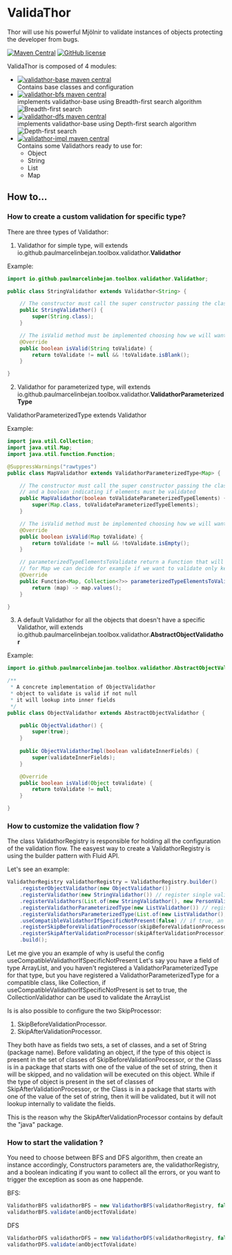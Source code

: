 # ValidaThor
Thor will use his powerful Mjölnir to validate instances of objects protecting the developer from bugs.

[![Maven Central](https://img.shields.io/maven-central/v/io.github.paulmarcelinbejan.toolbox/validathor.svg)](https://central.sonatype.com/artifact/io.github.paulmarcelinbejan.toolbox/validathor)
[![GitHub license](https://img.shields.io/github/license/Naereen/StrapDown.js.svg)](https://github.com/paulmarcelinbejan/ValidaThor/blob/develop/V3/LICENSE)

ValidaThor is composed of 4 modules:
- [![validathor-base maven central](https://img.shields.io/maven-central/v/io.github.paulmarcelinbejan.toolbox/validathor-base?style=for-the-badge&label=validathor-base)](https://central.sonatype.com/artifact/io.github.paulmarcelinbejan.toolbox/validathor-base)<br>
  Contains base classes and configuration
- [![validathor-bfs maven central](https://img.shields.io/maven-central/v/io.github.paulmarcelinbejan.toolbox/validathor-bfs?style=for-the-badge&label=validathor-bfs)](https://central.sonatype.com/artifact/io.github.paulmarcelinbejan.toolbox/validathor-bfs)<br>
  implements validathor-base using Breadth-first search algorithm<br>
  ![Breadth-first search](https://raw.githubusercontent.com/paulmarcelinbejan/ValidaThor/develop/V3/resources/BFS.png)<br>
- [![validathor-dfs maven central](https://img.shields.io/maven-central/v/io.github.paulmarcelinbejan.toolbox/validathor-dfs?style=for-the-badge&label=validathor-dfs)](https://central.sonatype.com/artifact/io.github.paulmarcelinbejan.toolbox/validathor-dfs)<br>
  implements validathor-base using Depth-first search algorithm<br>
  ![Depth-first search](https://raw.githubusercontent.com/paulmarcelinbejan/ValidaThor/develop/V3/resources/DFS.png)<br>
- [![validathor-impl maven central](https://img.shields.io/maven-central/v/io.github.paulmarcelinbejan.toolbox/validathor-impl?style=for-the-badge&label=validathor-impl)](https://central.sonatype.com/artifact/io.github.paulmarcelinbejan.toolbox/validathor-impl)<br>
  Contains some Validathors ready to use for: <br>
  - Object
  - String
  - List
  - Map

## How to...

### How to create a custom validation for specific type?

There are three types of Validathor:

1. Validathor for simple type, will extends io.github.paulmarcelinbejan.toolbox.validathor.<b>Validathor</b>

Example:
```java
import io.github.paulmarcelinbejan.toolbox.validathor.Validathor;

public class StringValidathor extends Validathor<String> {

	// The constructor must call the super constructor passing the class of the type we want to validate
	public StringValidathor() {
		super(String.class);
	}

	// The isValid method must be implemented choosing how we will want to validate that type of object.
	@Override
	public boolean isValid(String toValidate) {
		return toValidate != null && !toValidate.isBlank();
	}

}
```

2. Validathor for parameterized type, will extends io.github.paulmarcelinbejan.toolbox.validathor.<b>ValidathorParameterizedType</b>

ValidathorParameterizedType extends Validathor

Example:
```java
import java.util.Collection;
import java.util.Map;
import java.util.function.Function;

@SuppressWarnings("rawtypes")
public class MapValidathor extends ValidathorParameterizedType<Map> {

	// The constructor must call the super constructor passing the class of the type we want to validate 
	// and a boolean indicating if elements must be validated
	public MapValidathor(boolean toValidateParameterizedTypeElements) {
		super(Map.class, toValidateParameterizedTypeElements);
	}

	// The isValid method must be implemented choosing how we will want to validate that type of object.
	@Override
	public boolean isValid(Map toValidate) {
		return toValidate != null && !toValidate.isEmpty();
	}

	// parameterizedTypeElementsToValidate return a Function that will return a Collection of elements to be validated
	// for Map we can decide for example if we want to validate only keys, only values, or both.
	@Override
	public Function<Map, Collection<?>> parameterizedTypeElementsToValidate() {
		return (map) -> map.values();
	}

}
```

3. A default Validathor for all the objects that doesn't have a specific Validathor, will extends io.github.paulmarcelinbejan.toolbox.validathor.<b>AbstractObjectValidathor</b>

Example:
```java
import io.github.paulmarcelinbejan.toolbox.validathor.AbstractObjectValidathor;

/**
 * A concrete implementation of ObjectValidathor
 * object to validate is valid if not null
 * it will lookup into inner fields
 */
public class ObjectValidathor extends AbstractObjectValidathor {

	public ObjectValidathor() {
		super(true);
	}
	
	public ObjectValidathorImpl(boolean validateInnerFields) {
		super(validateInnerFields);
	}

	@Override
	public boolean isValid(Object toValidate) {
		return toValidate != null;
	}

}
```

### How to customize the validation flow ?

The class ValidathorRegistry is responsible for holding all the configuration of the validation flow.
The easyest way to create a ValidathorRegistry is using the builder pattern with Fluid API.

Let's see an example:

```java
ValidathorRegistry validathorRegistry = ValidathorRegistry.builder()
	.registerObjectValidathor(new ObjectValidathor())
	.registerValidathor(new StringValidathor()) // register single validathor, it can be called multiple times
	.registerValidathors(List.of(new StringValidathor(), new PersonValidathor())) // register multiple validathors 
	.registerValidathorParameterizedType(new ListValidathor()) // register single validathor parameterized type, it can be called multiple times
	.registerValidathorsParameterizedType(List.of(new ListValidathor(), new MapValidathor())) // register multiple validathors of parameterized type
	.useCompatibleValidathorIfSpecificNotPresent(false) // if true, an object can be validated by a compatible Validathor if the specific is not registered.
	.registerSkipBeforeValidationProcessor(skipBeforeValidationProcessor)
	.registerSkipAfterValidationProcessor(skipAfterValidationProcessor)
	.build();
```

Let me give you an example of why is useful the config useCompatibleValidathorIfSpecificNotPresent
Let's say you have a field of type ArrayList, and you haven't registered a ValidathorParameterizedType for that type, but you have registered a ValidathorParameterizedType for a compatible class, like Collection, if useCompatibleValidathorIfSpecificNotPresent is set to true, the CollectionValidathor can be used to validate the ArrayList


Is is also possible to configure the two SkipProcessor:

1. SkipBeforeValidationProcessor.
2. SkipAfterValidationProcessor.

They both have as fields two sets, a set of classes, and a set of String (package name).
Before validating an object, if the type of this object is present in the set of classes of SkipBeforeValidationProcessor, or the Class is in a package that starts with one of the value of the set of string, then it will be skipped, and no validation will be executed on this object.
While if the type of object is present in the set of classes of SkipAfterValidationProcessor, or the Class is in a package that starts with one of the value of the set of string, then it will be validated, but it will not lookup internally to validate the fields.

This is the reason why the SkipAfterValidationProcessor contains by default the "java" package.


### How to start the validation ?

You need to choose between BFS and DFS algorithm, then create an instance accordingly,
Constructors parameters are, the validathorRegistry, and a boolean indicating if you want to collect all the errors, or you want to trigger the exception as soon as one happende.

BFS:
```java
ValidathorBFS validathorBFS = new ValidathorBFS(validathorRegistry, false);
validathorBFS.validate(anObjectToValidate)
```

DFS
```java
ValidathorDFS validathorDFS = new ValidathorDFS(validathorRegistry, false);
validathorDFS.validate(anObjectToValidate)
```
